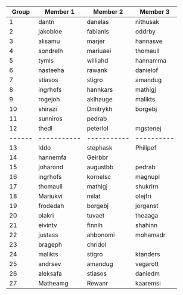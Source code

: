 |Group	| Member 1	| Member 2	| Member 3 |
|------|-----------|-----------|----------|
|1|	dantn	|        danelas|	  nithusak|
|2|	jakobloe|	    fabianls	|  oddrby|
|3|	alisamu	|marjer	|hannasve|
|4|	sondrelh	|mariuaei	|thomaull|
|5|	tymls	|williahd	|hannamma|
|6|	nasteeha	|rawank	|danielof|
|7|	stiasos	|stigro	|amandug|
|8|	ingrhofs	|hannkars	|mathigj|
|9| rogejoh | aklhauge| malikts |
|10| shirazi| Dmitrykh|borgebj|
|11| sunniros| pedrab| |
|12|thedl|peterlol|mgstenej|
|------|-----------|-----------|----------|
|13|	lddo	|stephask	|Philipef|
|14|	hannemfa		|Geirbbr||
|15|	joharond	|augustbb	|pedrab|
|16|	ingrhofs	|kornelsc	|magnupl|
|17|	thomaull	|mathigj	|shukrirn|
|18|	Mariukvi	|milat	|olejfri|
|19|	frodedah	|borgebj	|jorgenst|
|20|	olakri	|tuvaet|	theaaga|
|21|	eivintv	|finnih	|shahinn|
|22|	justass	|ahbonomi	|mohamadr|
|23|	brageph	|chridol	| |
|24|	malikts	|stigro|	ktanders|
|25|	andrsev	|amandug|	vegarott|
|26|	aleksafa	|stiasos|	daniedm|
|27|	Matheamg|	Rewanr	|kaaremsi|
